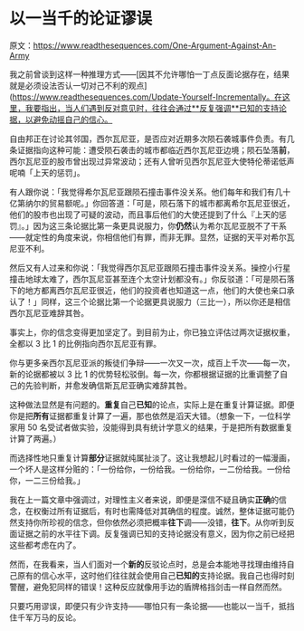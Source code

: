 # 以一当千的论证谬误

原文：https://www.readthesequences.com/One-Argument-Against-An-Army

我之前曾谈到这样一种推理方式——[因其不允许哪怕一丁点反面论据存在，结果就是必须设法否认一切对己不利的观点](https://www.readthesequences.com/Update-Yourself-Incrementally。在这里，我要指出，当人们遇到反对意见时，往往会通过**反复强调**已知的支持论据，以避免动摇自己的信心。

自由邦正在讨论其邻国，西尔瓦尼亚，是否应对近期多次陨石袭城事件负责。有几条证据指向这种可能：遭受陨石袭击的城市都临近西尔瓦尼亚边境；陨石坠落**前**，西尔瓦尼亚的股市曾出现过异常波动；还有人曾听见西尔瓦尼亚大使特伦蒂诺低声呢喃「上天的惩罚」。

有人跟你说：「我觉得希尔瓦尼亚跟陨石撞击事件没关系。他们每年和我们有几十亿第纳尔的贸易额呢。」你回答道：「可是，陨石落下的城市都离希尔瓦尼亚很近，他们的股市也出现了可疑的波动，而且事后他们的大使还提到了什么『上天的惩罚』。」因为这三条论据比第一条更具说服力，你**仍然**认为希尔瓦尼亚脱不了干系——就定性的角度来说，你相信他们有罪，而非无罪。显然，证据的天平对希尔瓦尼亚不利。

然后又有人过来和你说：「我觉得西尔瓦尼亚跟陨石撞击事件没关系。操控小行星撞击地球太难了，西尔瓦尼亚甚至连个太空计划都没有。」你反驳道：「可是陨石落下的地方都离西尔瓦尼亚很近，他们的投资者也知道这一点，他们的大使也亲口承认了！」同样，这三个论据比第一个论据更具说服力（三比一），所以你还是相信西尔瓦尼亚难辞其咎。

事实上，你的信念变得更加坚定了。到目前为止，你已独立评估过两次证据权重，全都以 3 比 1 的比例指向西尔瓦尼亚有罪。

你与更多亲西尔瓦尼亚派的叛徒们争辩——一次又一次，成百上千次——每一次，新的论据都被以 3 比 1 的优势轻松驳倒。每一次，你都根据证据的比重调整了自己的先验判断，并愈发确信斯瓦尼亚确实难辞其咎。

这种做法显然是有问题的。**重复**自己**已知**的论点，实际上是在重复计算证据。即便你是把**所有**证据都重复计算了一遍，那也依然是滔天大错。（想象一下，一位科学家用 50 名受试者做实验，没能得到具有统计学意义的结果，于是把所有数据重复计算了两遍。）

而选择性地只重复计算**部分**证据就纯属扯淡了。这让我想起儿时看过的一幅漫画，一个坏人是这样分赃的：「一份给你，一份给我。一份给你，一二份给我。一份给你，一二三份给我。」

我在上一篇文章中强调过，对理性主义者来说，即便是深信不疑且确实**正确**的信念，在权衡过所有证据后，有时也需降低对其确信的程度。诚然，整体证据可能仍然支持你所珍视的信念，但你依然必须把概率**往下**调——没错，**往下**。从你听到反面证据之前的水平往下调。反复强调已知的支持论据没有意义，因为你之前已经把这些都考虑在内了。

然而，在我看来，当人们面对一个**新的**反驳论点时，总是会本能地寻找理由维持自己原有的信心水平，这时他们往往就会使用自己**已知的**支持论据。我自己也得时刻警醒，避免犯同样的错误！这种反应就像用手边的盾牌格挡剑击一样自然而然。

只要巧用谬误，即便只有少许支持——哪怕只有一条论据——也能以一当千，抵挡住千军万马的反论。